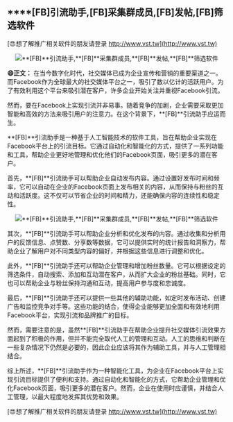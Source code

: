 ## ****[FB]**引流助手,**[FB]**采集群成员,**[FB]**发帖,**[FB]**筛选软件**

[😍想了解推广相关软件的朋友请登录 http://www.vst.tw](http://www.vst.tw)

 <center><img src="https://vst.tw/MP4/tuiguang/png/3.png" alt="**[FB]**引流助手,**[FB]**采集群成员,**[FB]**发帖,**[FB]**筛选软件"></center>

**😄正文：**
在当今数字化时代，社交媒体已成为企业宣传和营销的重要渠道之一。而Facebook作为全球最大的社交媒体平台之一，吸引了数以亿计的活跃用户。为了有效利用这个平台来吸引潜在客户，许多企业开始关注并重视Facebook引流。

然而，要在Facebook上实现引流并非易事。随着竞争的加剧，企业需要采取更加智能和高效的方法来吸引用户的注意力。在这个背景下，**[FB]**引流助手应运而生。

**[FB]**引流助手是一种基于人工智能技术的软件工具，旨在帮助企业实现在Facebook平台上的引流目标。它通过自动化和智能化的方式，提供了一系列功能和工具，帮助企业更好地管理和优化他们的Facebook页面，吸引更多的潜在客户。

首先，**[FB]**引流助手可以帮助企业自动发布内容。通过设置好发布时间和频率，它可以自动在企业的Facebook页面上发布相关的内容，从而保持与粉丝的互动和活跃度。这不仅可以节省企业的时间和精力，还能确保内容的连续性和稳定性。

 <center><img src="https://vst.tw/MP4/tuiguang/png/7.png" alt="**[FB]**引流助手,**[FB]**采集群成员,**[FB]**发帖,**[FB]**筛选软件"></center>

其次，**[FB]**引流助手可以帮助企业分析和优化发布的内容。通过收集和分析用户的反馈信息、点赞数、分享数等数据，它可以提供实时的统计报告和洞察力，帮助企业了解用户对不同类型内容的偏好，并根据这些信息进行调整和优化。

此外，**[FB]**引流助手还可以帮助企业管理和增加粉丝数量。它可以根据设定的筛选条件，自动搜索、添加和互动潜在客户，从而扩大企业的粉丝基础。同时，它也可以帮助企业与粉丝保持沟通和互动，提高用户参与度和忠诚度。

最后，**[FB]**引流助手还可以提供一些其他的辅助功能，如定时发布活动、创建广告和监控竞争对手等。这些功能的结合，使得企业能够更加全面和有效地利用Facebook平台，实现引流和品牌推广的目标。

然而，需要注意的是，虽然**[FB]**引流助手在帮助企业提升社交媒体引流效果方面起到了积极的作用，但并不能完全取代人工的管理和互动。人工的思维和判断在一些复杂情况下仍然是必要的，因此企业应该将其作为辅助工具，并与人工管理相结合。

综上所述，**[FB]**引流助手作为一种智能化工具，为企业在Facebook平台上实现引流目标提供了便利和支持。通过自动化和智能化的方式，它帮助企业管理和优化Facebook页面，吸引更多的潜在客户。然而，企业在使用时应谨慎，并结合人工管理，以最大程度地发挥其优势和效果。

[😍想了解推广相关软件的朋友请登录 http://www.vst.tw](http://www.vst.tw)



